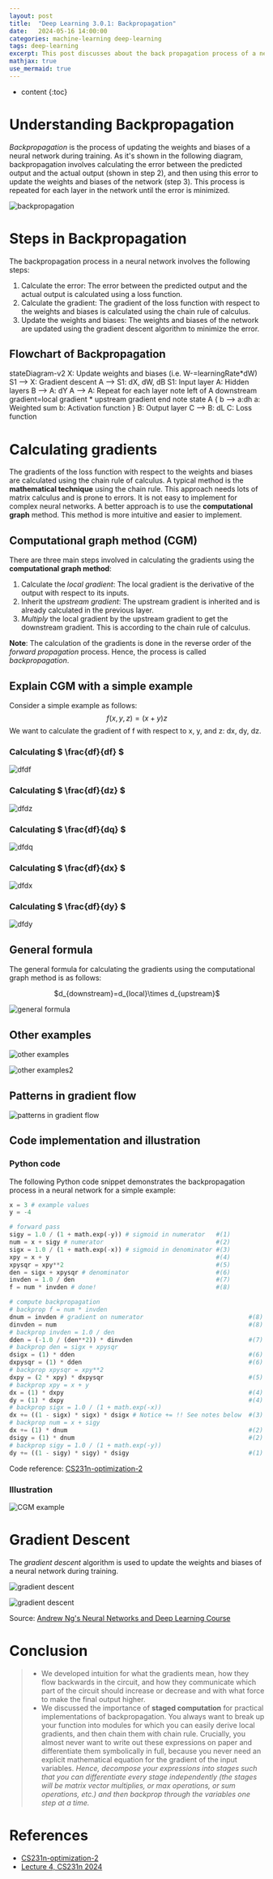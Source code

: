 ```yaml
---
layout: post
title:  "Deep Learning 3.0.1: Backpropagation"
date:   2024-05-16 14:00:00
categories: machine-learning deep-learning
tags: deep-learning
excerpt: This post discusses about the back propagation process of a neural network. Python code implementation is also provided.
mathjax: true
use_mermaid: true
---
```


* content
{:toc}


# Understanding Backpropagation
_Backpropagation_ is the process of updating the weights and biases of a neural network during training. 
As it's shown in the following diagram, backpropagation involves calculating the error between the predicted output and the actual output (shown in step 2), 
and then using this error to update the weights and biases of the network (step 3). 
This process is repeated for each layer in the network until the error is minimized.

![backpropagation](/assets/images/deep_learning/301/backpropagation.png)

# Steps in Backpropagation
The backpropagation process in a neural network involves the following steps:
1. Calculate the error: The error between the predicted output and the actual output is calculated using a loss function.
2. Calculate the gradient: The gradient of the loss function with respect to the weights and biases is calculated using the chain rule of calculus.
3. Update the weights and biases: The weights and biases of the network are updated using the gradient descent algorithm to minimize the error.

## Flowchart of Backpropagation
<div class="mermaid"> 
stateDiagram-v2
    X: Update weights and biases (i.e. W-=learningRate*dW)
    S1 --> X: Gradient descent
    A --> S1: dX, dW, dB
    S1: Input layer
    A: Hidden layers
    B --> A: dY
    A --> A: Repeat for each layer
    note left of A
            downstream gradient=local gradient * upstream gradient
    end note
    state A {
      b --> a:dh
      a: Weighted sum
      b: Activation function
    }
    B: Output layer
    C --> B: dL
    C: Loss function

</div>

# Calculating gradients
The gradients of the loss function with respect to the weights and biases are calculated using the chain rule of calculus. 
A typical method is the **mathematical technique** using the chain rule. This approach needs lots of matrix calculus and is prone to errors. It is not easy to implement for complex neural networks.
A better approach is to use the **computational graph** method. This method is more intuitive and easier to implement.

## Computational graph method (CGM)
There are three main steps involved in calculating the gradients using the **computational graph method**:
1. Calculate the _local gradient_: The local gradient is the derivative of the output with respect to its inputs.
2. Inherit the _upstream gradient_: The upstream gradient is inherited and is already calculated in the previous layer. 
3. _Multiply_ the local gradient by the upstream gradient to get the downstream gradient. This is according to the chain rule of calculus.   

**Note**: The calculation of the gradients is done in the reverse order of the _forward propagation_ process. Hence, the process is called _backpropagation_.

## Explain CGM with a simple example
Consider a simple example as follows:
$$
f(x,y,z) = (x+y)z
$$
We want to calculate the gradient of f with respect to x, y, and z: dx, dy, dz.  

### Calculating $ \frac{df}{df} $
![dfdf](/assets/images/deep_learning/301/dfdf.png)

### Calculating $ \frac{df}{dz} $
![dfdz](/assets/images/deep_learning/301/dfdz.png)

### Calculating $ \frac{df}{dq} $   
![dfdq](/assets/images/deep_learning/301/dfdq.png)

### Calculating $ \frac{df}{dx} $   
![dfdx](/assets/images/deep_learning/301/dx.png)  

### Calculating $ \frac{df}{dy} $   
![dfdy](/assets/images/deep_learning/301/dfdy.png)


## General formula  
The general formula for calculating the gradients using the computational graph method is as follows:
<p align="center">$d_{downstream}=d_{local}\times d_{upstream}$</p>  

![general formula](/assets/images/deep_learning/301/general-rule.png)    

## Other examples  
![other examples](/assets/images/deep_learning/301/other-examples.png)    

![other examples2](/assets/images/deep_learning/301/other-examples-2.png)  

## Patterns in gradient flow  
![patterns in gradient flow](/assets/images/deep_learning/301/gradient-pattern.png)  


## Code implementation and illustration

### Python code
The following Python code snippet demonstrates the backpropagation process in a neural network for a simple example:
```python
x = 3 # example values
y = -4

# forward pass
sigy = 1.0 / (1 + math.exp(-y)) # sigmoid in numerator   #(1)
num = x + sigy # numerator                               #(2)
sigx = 1.0 / (1 + math.exp(-x)) # sigmoid in denominator #(3)
xpy = x + y                                              #(4)
xpysqr = xpy**2                                          #(5)
den = sigx + xpysqr # denominator                        #(6)
invden = 1.0 / den                                       #(7)
f = num * invden # done!                                 #(8)

# compute backpropagation
# backprop f = num * invden
dnum = invden # gradient on numerator                             #(8)
dinvden = num                                                     #(8)
# backprop invden = 1.0 / den 
dden = (-1.0 / (den**2)) * dinvden                                #(7)
# backprop den = sigx + xpysqr
dsigx = (1) * dden                                                #(6)
dxpysqr = (1) * dden                                              #(6)
# backprop xpysqr = xpy**2
dxpy = (2 * xpy) * dxpysqr                                        #(5)
# backprop xpy = x + y
dx = (1) * dxpy                                                   #(4)
dy = (1) * dxpy                                                   #(4)
# backprop sigx = 1.0 / (1 + math.exp(-x))
dx += ((1 - sigx) * sigx) * dsigx # Notice += !! See notes below  #(3)
# backprop num = x + sigy
dx += (1) * dnum                                                  #(2)
dsigy = (1) * dnum                                                #(2)
# backprop sigy = 1.0 / (1 + math.exp(-y))
dy += ((1 - sigy) * sigy) * dsigy                                 #(1)
```
Code reference: [CS231n-optimization-2](https://cs231n.github.io/optimization-2/)  

### Illustration
![CGM example](/assets/images/deep_learning/301/cgm-example.png)  


# Gradient Descent
The _gradient descent_ algorithm is used to update the weights and biases of a neural network during training.

![gradient descent](/assets/images/deep_learning/301/gradient_descent_andrew_ng.png)

![gradient descent](/assets/images/deep_learning/301/gradient_descent_2_andrew_ng.png)


Source: [Andrew Ng's Neural Networks and Deep Learning Course](https://www.coursera.org/learn/neural-networks-deep-learning)
# Conclusion
> - We developed intuition for what the gradients mean, how they flow backwards in the circuit, and how they communicate which part of the circuit should increase or decrease and with what force to make the final output higher. 
> - We discussed the importance of **staged computation** for practical implementations of backpropagation. You always want to break up your function into modules for which you can easily derive local gradients, and then chain them with chain rule. Crucially, you almost never want to write out these expressions on paper and differentiate them symbolically in full, because you never need an explicit mathematical equation for the gradient of the input variables. _Hence, decompose your expressions into _stages_ such that you can differentiate every stage independently (the stages will be matrix vector multiplies, or max operations, or sum operations, etc.) and then backprop through the variables one step at a time._

# References
- [CS231n-optimization-2](https://cs231n.github.io/optimization-2/)
- [Lecture 4, CS231n 2024](https://cs231n.stanford.edu/slides/2024/lecture_4.pdf)